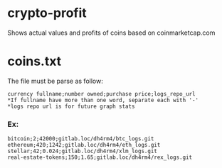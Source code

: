 # crypto-profit
Shows actual values and profits of coins based on coinmarketcap.com

# coins.txt

The file must be parse as follow:
```
currency fullname;number owned;purchase price;logs_repo_url
*If fullname have more than one word, separate each with '-'
*logs repo url is for future graph stats
```

### Ex:

```
bitcoin;2;42000;gitlab.loc/dh4rm4/btc_logs.git
ethereum;420;1242;gitlab.loc/dh4rm4/eth_logs.git
stellar;42;0.024;gitlab.loc/dh4rm4/xlm_logs.git
real-estate-tokens;150;1.65;gitlab.loc/dh4rm4/rex_logs.git
```

